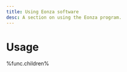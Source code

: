 ```yaml
---
title: Using Eonza software
desc: A section on using the Eonza program.
---
```

# Usage

%func.children%

